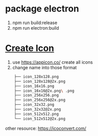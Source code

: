 # package electron

1. npm run build:release
2. npm run electron:build

# [Create Icon](https://www.youtube.com/watch?v=QbVni3ot76U)

1. use https://appicon.co/ create all icons
2. change name into those format

```bash
    ├── icon_128x128.png
    ├── icon_128x128@2x.png
    ├── icon_16x16.png
    ├── icon_16x16@2x.png\ .png
    ├── icon_256x256.png
    ├── icon_256x256@2x.png
    ├── icon_32x32.png
    ├── icon_32x32@2x.png
    ├── icon_512x512.png
    └── icon_512x512@2x.png
```

other resource: https://icoconvert.com/

